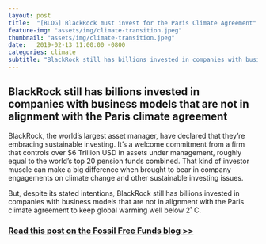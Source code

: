```yaml
---
layout: post
title:  "[BLOG] BlackRock must invest for the Paris Climate Agreement"
feature-img: "assets/img/climate-transition.jpeg"
thumbnail: "assets/img/climate-transition.jpeg"
date:   2019-02-13 11:00:00 -0800
categories: climate
subtitle: "BlackRock still has billions invested in companies with business models that are not in alignment with the Paris climate agreement"
---
```


## BlackRock still has billions invested in companies with business models that are not in alignment with the Paris climate agreement

BlackRock, the world’s largest asset manager, have declared that they’re embracing sustainable investing. It’s a welcome commitment from a firm that controls over $6 Trillion USD in assets under management, roughly equal to the world’s top 20 pension funds combined. That kind of investor muscle can make a big difference when brought to bear in company engagements on climate change and other sustainable investing issues.

But, despite its stated intentions, BlackRock still has billions invested in companies with business models that are not in alignment with the Paris climate agreement to keep global warming well below 2˚ C.

### [Read this post on the Fossil Free Funds blog >>](https://fossilfreefunds.org/blog/2019/02/13/blackrock-must-invest-for-the-paris-climate-agreement.html)
